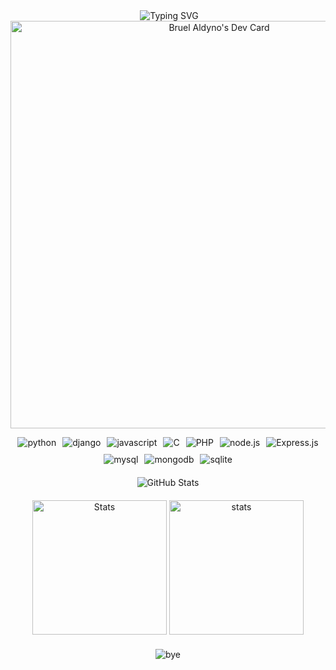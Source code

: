 <div align="center">
  <img src="https://capsule-render.vercel.app/api?type=waving&height=200&color=gradient&text=Akory%20aby%20andrio%20🫡&section=header&reversal=false&fontSize=40&fontAlignY=39&rotate=0&strokeWidth=0&animation=scaleIn&fontAlign=51&textBg=false&descSize=200&fontColor=FFFFFF" alt="">
   <img src="https://readme-typing-svg.herokuapp.com?font=Fira+Code&size=25&pause=1000&color=007BFF&center=true&vCenter=true&width=435&lines=Bruel+Aldyno;Junior+developer" alt="Typing SVG" />
 <a href="https://app.daily.dev/aldyno"><img src="https://api.daily.dev/devcards/v2/bw4W5zTqPDmjz9ywjObv5.png?type=wide&r=yyk" width="652" alt="Bruel Aldyno's Dev Card"/></a>
</div>
<p></p>
<div align="center">
  <div style="display: flex; justify-content: center; flex-wrap: wrap; gap: 10px;">
    <img src="https://img.shields.io/badge/Python-3776AB?style=for-the-badge&logo=python&logoColor=white" alt="python">
    <img src="https://img.shields.io/badge/Django-092E20?style=for-the-badge&logo=django&logoColor=white" alt="django">
    <img src="https://img.shields.io/badge/JavaScript-F7DF1E?style=for-the-badge&logo=javascript&logoColor=black" alt="javascript">
    <img src="https://img.shields.io/badge/C-00599C?style=for-the-badge&logo=c&logoColor=white" alt="C">
    <img src="https://img.shields.io/badge/PHP-777BB4?style=for-the-badge&logo=php&logoColor=white" alt="PHP">
    <img src="https://img.shields.io/badge/Node.js-43853D?style=for-the-badge&logo=node.js&logoColor=white" alt="node.js">
    <img src="https://img.shields.io/badge/Express.js-404D59?style=for-the-badge" alt="Express.js">
  </div>
  <div style="display: flex; justify-content: center; gap: 10px; margin-top: 10px;">
    <img src="https://img.shields.io/badge/MySQL-00000F?style=for-the-badge&logo=mysql&logoColor=white" alt="mysql">
    <img src="https://img.shields.io/badge/MongoDB-4EA94B?style=for-the-badge&logo=mongodb&logoColor=white" alt="mongodb">
    <img src="https://img.shields.io/badge/SQLite-07405E?style=for-the-badge&logo=sqlite&logoColor=white" alt="sqlite">
  </div>
</div>

<div align="center" style="margin-top: 20px;">
  <img src="https://github-readme-streak-stats.herokuapp.com?user=Aldyno8&theme=solarized-dark&theme=leafy&ring=047884&sideNums=06ACBD&dates=06ACBD&currStreakNum=08E8FF&currStreakLabel=08E8FF&background=ffffff00&hide_border=true&stroke=ffffff00" alt="GitHub Stats" />
</div>

<div align="center" style="margin-top: 20px;">
  <img src="https://github-readme-stats.vercel.app/api/top-langs/?username=Aldyno8&theme=transparent" alt="Stats" height="215">
  <img src="https://github-readme-stats.vercel.app/api?username=Aldyno8&theme=transparent" alt="stats" height="215">
</div>

<div align="center" style="margin-top: 20px;">
  <img src="https://capsule-render.vercel.app/api?type=waving&height=200&color=gradient&text=Merci%20nandalo%20edaiii!%20🙋‍♂️&section=footer&reversal=false&fontSize=40&fontAlignY=59&rotate=0&strokeWidth=0&animation=scaleIn&fontAlign=51&textBg=false&descSize=200&fontColor=FFFFFF" alt="bye">
</div>
